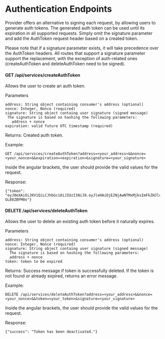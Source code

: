 # Authentication Endpoints

Provider offers an alternative to signing each request, by allowing users to generate auth tokens. The generated auth token can be used until its expiration in all supported requests. Simply omit the signature parameter and add the AuthToken request header based on a created token.  

Please note that if a signature parameter exists, it will take precedence over the AuthToken headers. All routes that support a signature parameter support the replacement, with the exception of auth-related ones (createAuthToken and deleteAuthToken need to be signed).

#### GET /api/services/createAuthToken

Allows the user to create an auth token.

Parameters

```
address: String object containing consumer's address (optional)
nonce: Integer, Nonce (required)
signature: String object containg user signature (signed message)
 The signature is based on hashing the following parameters:
   address + nonce
expiration: valid future UTC timestamp (required)
```

Returns: Created auth token.

Example:

```
GET /api/services/createAuthToken?address=<your_address>&&nonce=<your_nonce>&&expiration=<expiration>&signature=<your_signature>
```

Inside the angular brackets, the user should provide the valid values for the request.

Response:

```
{"token": "eyJ0eXAiOiJKV1QiLCJhbGciOiJIUzI1NiJ9.eyJleHAiOjE2NjAwNTMxMjksImFkZHJlc3MiOiIweEE3OGRlYjJGYTc5NDYzOTQ1QzI0Nzk5MTA3NUUyYTBlOThCYTdBMDkifQ.QaRqYeSYxZpnFayzPmUkj8TORHHJ_vRY-GL88ZBFM0o"}
```

#### DELETE /api/services/deleteAuthToken

Allows the user to delete an existing auth token before it naturally expires.

Parameters

```
address: String object containing consumer's address (optional)
nonce: Integer, Nonce (required)
signature: String object containg user signature (signed message)
  The signature is based on hashing the following parameters:
  address + nonce
token: token to be expired
```

Returns: Success message if token is successfully deleted. If the token is not found or already expired, returns an error message.

Example:

```
DELETE /api/services/deleteAuthToken?address=<your_address>&&nonce=<your_nonce>&&token=<your_token>&signature=<your_signature>
```

Inside the angular brackets, the user should provide the valid values for the request.

Response:

```
{"success": "Token has been deactivated."}
```
